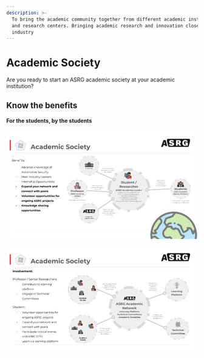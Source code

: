 ```yaml
---
description: >-
  To bring the academic community together from different academic institutions
  and research centers. Bringing academic research and innovation closer to
  industry
---
```


# Academic Society

Are you ready to start an ASRG academic society at your academic institution?

## Know the benefits 

#### For the students, by the students

![Member Benefits and Roles](../../.gitbook/assets/final-asrg-academic-network-.pptx-3-.png)

![Learning, Involvement and Contribution Pathways ](../../.gitbook/assets/final-asrg-academic-network-.pptx-4-.png)



